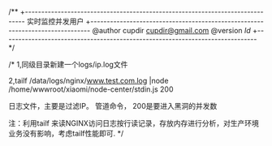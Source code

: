 /**
  +------------------------------------------------------------------------------
  实时监控并发用户
  +------------------------------------------------------------------------------
  @author   cupdir <cupdir@gmail.com>
  @version  $Id$
  +------------------------------------------------------------------------------
 */

/* 
1,同级目录新建一个logs/ip.log文件

2,tailf  /data/logs/nginx/www.test.com.log |node /home/wwwroot/xiaomi/node-center/stdin.js 200

日志文件，主要是过滤IP。 管道命令， 200是要进入黑洞的并发数

注：利用tailf 来读NGINX访问日志按行读记录，存放内存进行分析，对生产环境业务没有影响，考虑tailf性能即可.
 */
